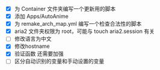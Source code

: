 - [x] 为 Container 文件夹编写一个更新用的脚本
- [x] 添加 Apps/AutoAnime
- [x] 为 remake_arch_map.yml 编写一个检查合法性的脚本
- [x] aria2 文件夹权限为 root，可能与 touch aria2.session 有关
- [ ] 修改语言为中文
- [x] 修改hostname
- [x] 验证函数 还需要加强
- [ ] 区分自动识别的变量和手动设置的变量